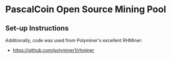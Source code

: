 # PascalCoin Open Source Mining Pool

## Set-up Instructions

 
Additionally, code was used from Polyminer's excellent RHMiner:

* https://github.com/polyminer1/rhminer

